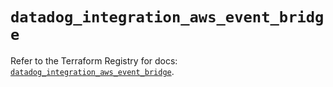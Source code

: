 # `datadog_integration_aws_event_bridge`

Refer to the Terraform Registry for docs: [`datadog_integration_aws_event_bridge`](https://registry.terraform.io/providers/datadog/datadog/3.35.0/docs/resources/integration_aws_event_bridge).
